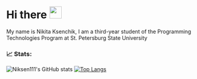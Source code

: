 # Hi there <img src="https://github.com/blackcater/blackcater/raw/main/images/Hi.gif" height="32" alt=""/></h1>

My name is Nikita Ksenchik, I am a third-year student of the Programming Technologies Program at St. Petersburg State University

### :chart_with_upwards_trend: Stats:

![Niksen111's GitHub stats](https://github-readme-stats.vercel.app/api?username=Niksen111&show_icons=true&theme=light) [![Top Langs](https://github-readme-stats.vercel.app/api/top-langs/?username=Niksen111&layout=compact&theme=light&langs_count=8)](https://github.com/anuraghazra/github-readme-stats)
  

<!--
**Niksen111/Niksen111** is a ✨ _special_ ✨ repository because its `README.md` (this file) appears on your GitHub profile.

Here are some ideas to get you started:

- 🔭 I’m currently working on ...
- 🌱 I’m currently learning ...
- 👯 I’m looking to collaborate on ...
- 🤔 I’m looking for help with ...
- 💬 Ask me about ...
- 📫 How to reach me: ...
- 😄 Pronouns: ...
- ⚡ Fun fact: ...
-->

